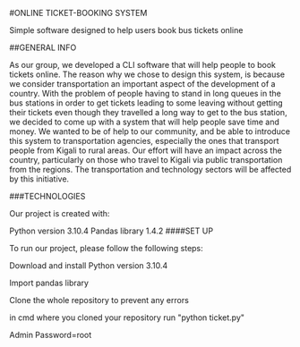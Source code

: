 #ONLINE TICKET-BOOKING SYSTEM


Simple software designed to help users book bus tickets online

##GENERAL INFO

As our group, we developed a CLI software that will help people to book tickets online. The reason why we chose to design this system, is because we consider transportation an important aspect of the development of a country. With the problem of people having to stand in long queues in the bus stations in order to get tickets leading to some leaving without getting their tickets even though they travelled a long way to get to the bus station, we decided to come up with a system that will help people save time and money.  We wanted to be of help to our community, and be able to introduce this system to transportation agencies, especially the ones that transport people from Kigali to rural areas. Our effort will have an impact across the country, particularly on those who travel to Kigali via public transportation from the regions. The transportation and technology sectors will be affected by this initiative.


###TECHNOLOGIES

Our project is created with:

Python version 3.10.4
Pandas library  1.4.2
####SET UP

To run our project, please follow the following steps:

Download and install Python version 3.10.4

Import pandas library

Clone the whole repository to prevent any errors

in cmd where you cloned your repository run "python ticket.py"

Admin Password=root
